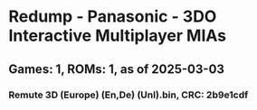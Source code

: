 # Redump - Panasonic - 3DO Interactive Multiplayer MIAs
## Games: 1, ROMs: 1, as of 2025-03-03

### Remute 3D (Europe) (En,De) (Unl).bin, CRC: 2b9e1cdf
